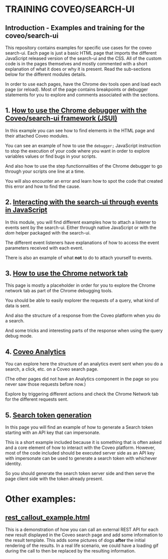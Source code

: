 # TRAINING COVEO/SEARCH-UI

## Introduction - Examples and training for the coveo/search-ui

This repository contains examples for specific use cases for the coveo search-ui. Each page is just a basic HTML page
that imports the different JavaScript released version of the search-ui and the CSS. All of the custom code is in the 
pages themselves and mostly commented with a short explanation of what it does or why it is present. Read the sub-sections
below for the different modules details.

In order to use each pages, have the Chrome dev tools open and load each page (or reload). Most of the page contains 
breakpoints or debugger statements for you to explore and comments associated with the sections.

## 1. [How to use the Chrome debugger with the Coveo/search-ui framework (JSUI)](https://erocheleau.github.io/training_jsui/1debugger.html)

In this example you can see how to find elements in the HTML page and their attached Coveo modules.

You can see an example of how to use the `debugger;` JavaScript instruction to stop the execution of your code where you
want in order to explore variables values or find bugs in your scripts. 

And also how to use the step functionnalities of the Chrome debugger to go through your scripts one line at a time.

You will also encounter an error and learn how to spot the code that created this error and how to find the cause.

## 2. [Interacting with the search-ui through events in JavaScript](https://erocheleau.github.io/training_jsui/2events.html)

In this module, you will find different examples how to attach a listener to events sent by the search-ui. Either through
native JavaScript or with the _dom_ helper packaged with the search-ui.

The different event listeners have explanations of how to access the event parameters received with each event.

There is also an example of what **not** to do to attach yourself to events.

## 3. [How to use the Chrome network tab](https://erocheleau.github.io/training_jsui/3networktab.html)

This page is mostly a placeholder in order for you to explore the Chrome network tab as part of the Chrome debugging tools.

You should be able to easily explorer the requests of a query, what kind of data is sent.

And also the structure of a response from the Coveo platform when you do a search.

And some tricks and interesting parts of the response when using the query debug mode.

## 4. [Coveo Analytics](https://erocheleau.github.io/training_jsui/4analytics.html)

You can explore here the structure of an analytics event sent when you do a search, a click, etc. on a Coveo search page.

(The other pages did not have an Analytics component in the page so you never saw those requests before now.)

Explore by triggering different actions and check the Chrome Network tab for the different requests sent.

## 5. [Search token generation](https://erocheleau.github.io/training_jsui/5searchtoken.html)

In this page you will find an example of how to generate a Search token starting with an API key that can impersonate.

This is a short example included because it is something that is often asked and a core element of how to interact with 
the Coveo platform. However, most of the code included should be executed server side as an API key with impersonate can 
be used to generate a search token with whichever identity. 

So you should generate the search token server side and then serve the page client side with the token already present.


# Other examples:

## [rest_callout_example.html](https://erocheleau.github.io/training_jsui/rest_callout_example.html)

This is a demonstration of how you can call an external REST API for each new result displayed in the Coveo search page
and add some information to the result template. This adds some pictures of dogs **after** the initial rendering of the 
results. In a real life scenario, we could have a loading gif during the call to then be replaced by the resulting information.
